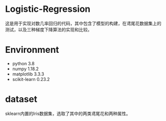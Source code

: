 # Logistic-Regression
这是用于实现对数几率回归的代码，其中包含了模型的构建，在鸢尾花数据集上的测试，以及三种梯度下降算法的实现和比较。
# Environment
* python 3.8
* numpy 1.18.2
* matplotlib 3.3.3
* scikit-learn 0.23.2
# dataset
sklearn内置的Iris数据集，选取了其中的两类鸢尾花和两种属性。
# 
